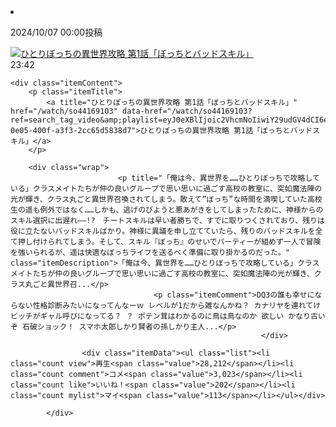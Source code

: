 <li class="item" data-video-item="" data-video-id="so44169103" data-nicoad-video="" data-nicoad-grade="silver" data-nicoad-decorated="1">
	<div class="videoList01Wrap">
    <p class="itemTime">
              <span class="video_uploaded "><span class="time">2024/10/07 00:00</span><span class="separate">投稿</span></span>          </p>
		<div class="uadWrap">
			<div class="itemThumbBox"><div class="itemThumb" data-video-thumbnail="" data-id="so44169103"><a href="/watch/so44169103?ref=search_tag_video&amp;playlist=eyJ0eXBlIjoic2VhcmNoIiwiY29udGV4dCI6eyJ0YWciOiIyMDI0XHU3OWNiXHUzMGEyXHUzMGNiXHUzMGUxXHU1MTZjXHU1ZjBmIiwic29ydEtleSI6Imxhc3RDb21tZW50VGltZSIsInNvcnRPcmRlciI6ImRlc2MiLCJwYWdlIjoxLCJwYWdlU2l6ZSI6MzJ9fQ&amp;ss_pos=13&amp;ss_id=8317e786-0e05-400f-a3f3-2cc65d5838d7" class="itemThumbWrap" data-link=""><img class="thumb" src="https://nicovideo.cdn.nimg.jp/thumbnails/44169103/44169103.22371543.M" alt="ひとりぼっちの異世界攻略 第1話「ぼっちとバッドスキル」" data-thumbnail="" style="" decoding="async" loading="lazy" onerror="this.style.visibility = 'hidden';"></a></div><span class="videoLength">23:42</span></div>
			<div class="balloon recent active" data-message="" style="display:none"></div>
		</div>
			</div>

	<div class="itemContent">
		<p class="itemTitle">
			<a title="ひとりぼっちの異世界攻略 第1話「ぼっちとバッドスキル」" href="/watch/so44169103" data-href="/watch/so44169103?ref=search_tag_video&amp;playlist=eyJ0eXBlIjoic2VhcmNoIiwiY29udGV4dCI6eyJ0YWciOiIyMDI0XHU3OWNiXHUzMGEyXHUzMGNiXHUzMGUxXHU1MTZjXHU1ZjBmIiwic29ydEtleSI6Imxhc3RDb21tZW50VGltZSIsInNvcnRPcmRlciI6ImRlc2MiLCJwYWdlIjoxLCJwYWdlU2l6ZSI6MzJ9fQ&amp;ss_pos=13&amp;ss_id=8317e786-0e05-400f-a3f3-2cc65d5838d7">ひとりぼっちの異世界攻略 第1話「ぼっちとバッドスキル」</a>
		</p>

		<div class="wrap">
							<p title="「俺は今、異世界を……ひとりぼっちで攻略している」クラスメイトたちが仲の良いグループで思い思いに過ごす高校の教室に、突如魔法陣の光が輝き、クラス丸ごと異世界召喚されてしまう。敢えて”ぼっち”な時間を満喫していた高校生の遥も例外ではなく……しかも、逃げのびようと悪あがきをしてしまったために、神様からのスキル選択に出遅れ――!?　チートスキルは早い者勝ちで、すでに取りつくされており、残りは役に立たないバッドスキルばかり。神様に異議を申し立てていたら、残りのバッドスキルを全て押し付けられてしまう。そして、スキル『ぼっち』のせいでパーティーが組めず一人で冒険を強いられるが、遥は快適なぼっちライフを送るべく準備に取り掛かるのだった。" class="itemDescription">「俺は今、異世界を……ひとりぼっちで攻略している」クラスメイトたちが仲の良いグループで思い思いに過ごす高校の教室に、突如魔法陣の光が輝き、クラス丸ごと異世界召...</p>
									<p class="itemComment">DQ3の誰も幸せにならない性格診断みたいになってんなーｗ レベルが1だから雑なんかね？ カナリヤを連れてけ ビッチがギャル呼びになってる？ ？ ポテン茸はわかるのに鳥は鳥なのか 欲しい かなり古いぞ 石破ショック！ スマホ太郎しかり賢者の孫しかり主人...</p>
															</div>

					<div class="itemData"><ul class="list"><li class="count view">再生<span class="value">28,212</span></li><li class="count comment">コメ<span class="value">3,023</span></li><li class="count like">いいね！<span class="value">202</span></li><li class="count mylist">マイ<span class="value">113</span></li></ul></div>

			</div>
</li>